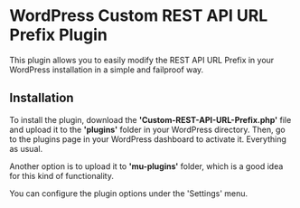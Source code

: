 # WordPress Custom REST API URL Prefix Plugin
This plugin allows you to easily modify the REST API URL Prefix in your WordPress installation in a simple and failproof way.

## Installation
To install the plugin, download the **'Custom-REST-API-URL-Prefix.php'** file and upload it to the **'plugins'** folder in your WordPress directory. Then, go to the plugins page in your WordPress dashboard to activate it. Everything as usual. 

Another option is to upload it to **'mu-plugins'** folder, which is a good idea for this kind of functionality.

You can configure the plugin options under the 'Settings' menu.
